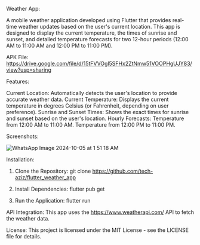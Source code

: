 Weather App:

A mobile weather application developed using Flutter that provides real-time weather updates based on the user's current location. This app is designed to display the current temperature, the times of sunrise and sunset, and detailed temperature forecasts for two 12-hour periods (12:00 AM to 11:00 AM and 12:00 PM to 11:00 PM).

APK File: https://drive.google.com/file/d/15tFVVOgl5SFHx2ZtNmw51VOOPHgUJY83/view?usp=sharing

Features:

Current Location: Automatically detects the user's location to provide accurate weather data.
Current Temperature: Displays the current temperature in degrees Celsius (or Fahrenheit, depending on user preference).
Sunrise and Sunset Times: Shows the exact times for sunrise and sunset based on the user's location.
Hourly Forecasts:
Temperature from 12:00 AM to 11:00 AM.
Temperature from 12:00 PM to 11:00 PM.

Screenshots:

![WhatsApp Image 2024-10-05 at 1 51 18 AM](https://github.com/user-attachments/assets/23aacf10-577e-4736-889c-983a72714a03)


Installation:

1. Clone the Repository:
   git clone https://github.com/tech-aziz/flutter_weather_app

2. Install Dependencies:
   flutter pub get
   
4. Run the Application:
   flutter run

API Integration:
This app uses the https://www.weatherapi.com/ API to fetch the weather data.

License:
This project is licensed under the MIT License - see the LICENSE file for details.
